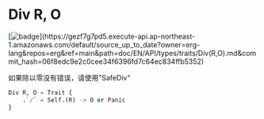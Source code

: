 # Div R, O

[![badge](https://img.shields.io/endpoint.svg?url=https%3A%2F%2Fgezf7g7pd5.execute-api.ap-northeast-1.amazonaws.com%2Fdefault%2Fsource_up_to_date%3Fowner%3Derg-lang%26repos%3Derg%26ref%3Dmain%26path%3Ddoc/EN/API/types/traits/Div(R,O).md%26commit_hash%3D06f8edc9e2c0cee34f6396fd7c64ec834ffb5352)](https://gezf7g7pd5.execute-api.ap-northeast-1.amazonaws.com/default/source_up_to_date?owner=erg-lang&repos=erg&ref=main&path=doc/EN/API/types/traits/Div(R,O).md&commit_hash=06f8edc9e2c0cee34f6396fd7c64ec834ffb5352)

如果除以零没有错误，请使用"SafeDiv"

```python
Div R, O = Trait {
    .`/` = Self.(R) -> O or Panic
}
```
